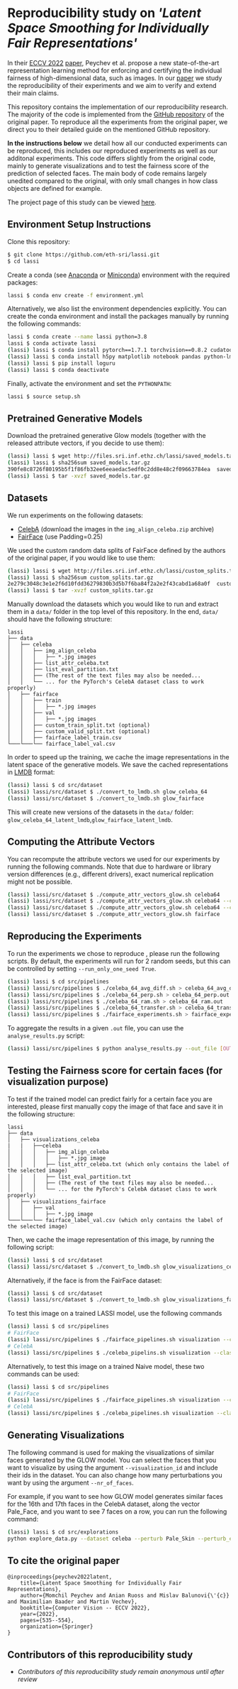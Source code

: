 # Reproducibility study on _'Latent Space Smoothing for Individually Fair Representations'_

In their [ECCV 2022](https://www.sri.inf.ethz.ch/publications/peychev2022latent) [paper](https://arxiv.org/abs/2111.13650), Peychev et al. propose a new state-of-the-art representation learning method for enforcing and certifying the individual fairness of high-dimensional data, such as images. In our [paper](https://openreview.net/forum?id=pYBiG82OPLW) we study the reproducibility of their experiments and we aim to verify and extend their main claims. 

This repository contains the implementation of our reproducibility research. The majority of the code is implemented from the [GitHub repository](https://github.com/eth-sri/lassi) of the original paper. To reproduce all the experiments from the original paper, we direct you to their detailed guide on the mentioned GitHub repository.

**In the instructions below** we detail how all our conducted experiments can be reproduced, this includes our reproduced experiments as well as our additonal experiments. This code differs slightly from the original code, mainly to generate visualizations and to test the fairness score of the prediction of selected faces. The main body of code remains largely unedited compared to the original, with only small changes in how class objects are defined for example.  

The project page of this study can be viewed [here](https://mametchiii.github.io/lassi-reproducibility/).

## Environment Setup Instructions

Clone this repository:
```bash
$ git clone https://github.com/eth-sri/lassi.git
$ cd lassi
```

Create a conda
(see [Anaconda](https://www.anaconda.com/distribution/#download-section) or
[Miniconda](https://docs.conda.io/en/latest/miniconda.html))
environment with the required packages:
```bash
lassi $ conda env create -f environment.yml
```

Alternatively, we also list the environment dependencies explicitly.
You can create the conda environment and install the packages manually by running the following commands:
```bash
lassi $ conda create --name lassi python=3.8
lassi $ conda activate lassi
(lassi) lassi $ conda install pytorch==1.7.1 torchvision==0.8.2 cudatoolkit=10.2 -c pytorch
(lassi) lassi $ conda install h5py matplotlib notebook pandas python-lmdb scikit-learn statsmodels tensorboard tqdm
(lassi) lassi $ pip install loguru
(lassi) lassi $ conda deactivate
```

Finally, activate the environment and set the `PYTHONPATH`:
```bash
lassi $ source setup.sh
```

## Pretrained Generative Models

Download the pretrained generative Glow models
(together with the released attribute vectors, if you decide to use them):
```bash
(lassi) lassi $ wget http://files.sri.inf.ethz.ch/lassi/saved_models.tar.gz
(lassi) lassi $ sha256sum saved_models.tar.gz
390fe8c8726f80195b5f1f86fb32ee6eeaedac5edf0c2dd8e48c2f09663784ea  saved_models.tar.gz
(lassi) lassi $ tar -xvzf saved_models.tar.gz
```

## Datasets

We run experiments on the following datasets:
* [CelebA](https://mmlab.ie.cuhk.edu.hk/projects/CelebA.html) (download the images in the `img_align_celeba.zip` archive)
* [FairFace](https://github.com/joojs/fairface) (use Padding=0.25)

We used the custom random data splits of FairFace defined by the authors of the original paper, if you would like to use them:
```bash
(lassi) lassi $ wget http://files.sri.inf.ethz.ch/lassi/custom_splits.tar.gz
(lassi) lassi $ sha256sum custom_splits.tar.gz
2e279c3048c3e1e2f6d10fdd36279830b3d5b7f6ba84f2a2e2f43cabd1a68a0f  custom_splits.tar.gz
(lassi) lassi $ tar -xvzf custom_splits.tar.gz
```

Manually download the datasets which you would like to run and extract them in a `data/` folder in the top level
of this repository. In the end, `data/` should have the following structure:

```
lassi
├── data
│   ├── celeba
│   │   ├── img_align_celeba
│   │   │   ├── *.jpg images
│   │   ├── list_attr_celeba.txt
│   │   ├── list_eval_partition.txt
│   │   ├── (The rest of the text files may also be needed...
│   │   └── ... for the PyTorch's CelebA dataset class to work properly)
│   ├── fairface
│   │   ├── train
│   │   │   ├── *.jpg images
│   │   ├── val
│   │   │   ├── *.jpg images
│   │   ├── custom_train_split.txt (optional)
│   │   ├── custom_valid_split.txt (optional)
│   │   ├── fairface_label_train.csv
└───└───└── fairface_label_val.csv
```

In order to speed up the training, we cache the image representations in the latent space of the generative models.
We save the cached representations in [LMDB](https://lmdb.readthedocs.io/en/release/) format:
```bash
(lassi) lassi $ cd src/dataset
(lassi) lassi/src/dataset $ ./convert_to_lmdb.sh glow_celeba_64
(lassi) lassi/src/dataset $ ./convert_to_lmdb.sh glow_fairface
```

This will create new versions of the datasets in the `data/` folder:\
`glow_celeba_64_latent_lmdb`,`glow_fairface_latent_lmdb`.

## Computing the Attribute Vectors

You can recompute the attribute vectors we used for our experiments by running the following commands.
Note that due to hardware or library version differences (e.g., different drivers), exact numerical replication
might not be possible.
```bash
(lassi) lassi/src/dataset $ ./compute_attr_vectors_glow.sh celeba64
(lassi) lassi/src/dataset $ ./compute_attr_vectors_glow.sh celeba64 --computation_method perpendicular --epochs 3 --lr 0.001 --normalize_vectors True
(lassi) lassi/src/dataset $ ./compute_attr_vectors_glow.sh celeba64 --computation_method ramaswamy --epochs 3 --lr 0.001 --target Smiling
(lassi) lassi/src/dataset $ ./compute_attr_vectors_glow.sh fairface
```

## Reproducing the Experiments

To run the experiments we chose to reproduce , please run the following scripts.
By default, the experiments will run for 2 random seeds, but this can be controlled by setting
`--run_only_one_seed True`.
```bash
(lassi) lassi $ cd src/pipelines
(lassi) lassi/src/pipelines $ ./celeba_64_avg_diff.sh > celeba_64_avg_diff.out
(lassi) lassi/src/pipelines $ ./celeba_64_perp.sh > celeba_64_perp.out
(lassi) lassi/src/pipelines $ ./celeba_64_ram.sh > celeba_64_ram.out
(lassi) lassi/src/pipelines $ ./celeba_64_transfer.sh > celeba_64_transfer.out
(lassi) lassi/src/pipelines $ ./fairface_experiments.sh > fairface_experiments.out
```

To aggregate the results in a given `.out` file, you can use the `analyse_results.py` script:
```bash
(lassi) lassi/src/pipelines $ python analyse_results.py --out_file [OUT_FILE]
```

## Testing the Fairness score for certain faces (for visualization purpose)

To test if the trained model can predict fairly for a certain face you are interested, please first manually copy the image of that face and save it in the following structure:

```
lassi
├── data
│   ├── visualizations_celeba
|   |   ├──celeba
│   │   │   ├── img_align_celeba
│   │   │   │   ├── *.jpg image
│   │   │   ├── list_attr_celeba.txt (which only contains the label of the selected image)
│   │   │   ├── list_eval_partition.txt
│   │   │   ├── (The rest of the text files may also be needed...
│   │   │   └── ... for the PyTorch's CelebA dataset class to work properly)
│   ├── visualizations_fairface
│   │   ├── val
│   │   │   ├── *.jpg image
└───└───└── fairface_label_val.csv (which only contains the label of the selected image)
```

Then, we cache the image representation of this image, by running the following script:
```bash
(lassi) lassi $ cd src/dataset
(lassi) lassi/src/dataset $ ./convert_to_lmdb.sh glow_visualizations_celeba_64
```

Alternatively, if the face is from the FairFace dataset:
```bash
(lassi) lassi $ cd src/dataset
(lassi) lassi/src/dataset $ ./convert_to_lmdb.sh glow_visualizations_fairface
```

To test this image on a trained LASSI model, use the following commands 
```bash
(lassi) lassi $ cd src/pipelines
# FairFace
(lassi) lassi/src/pipelines $ ./fairface_pipelines.sh visualization --classify_attributes [your selected task] --perturb [your selected sensitive attribute] --adv_loss_weight 0.1 --random_attack_num_samples 10 --enc_sigma 0.325 --cls_sigmas "0.25" "$@"
# CelebA
(lassi) lassi/src/pipelines $ ./celeba_pipelins.sh visualization --classify_attributes [your selected task] --perturb [your selected sensitive attribute] --enc_sigma 0.65 --cls_sigmas "2.5" --adv_loss_weight 0.05 --random_attack_num_samples 10 --perform_endpoints_analysis False "$@"
```

Alternatively, to test this image on a trained Naive model, these two commands can be used:
```bash
(lassi) lassi $ cd src/pipelines
# FairFace
(lassi) lassi/src/pipelines $ ./fairface_pipelines.sh visualization --classify_attributes [your selected task] --perturb [your selected sensitive attribute] --enc_sigma 0.325 --cls_sigmas "5" "$@"
# CelebA
(lassi) lassi/src/pipelines $ ./celeba_pipelines.sh visualization --classify_attributes [your selected task] --perturb [your selected sensitive attribute] --enc_sigma 0.65 --cls_sigmas "10" --perform_endpoints_analysis False "$@"
```

## Generating Visualizations
The following command is used for making the visualizations of similar faces generated by the GLOW model. You can select the faces that you want to visualize by using the argument `--visualization_id` and include their ids in the dataset. You can also change how many perturbations you want by using the argument `--nr_of_faces`. 

For example, if you want to see how GLOW model generates similar faces for the 16th and 17th faces in the CelebA dataset, along the vector Pale_Face, and you want to see 7 faces on a row, you can run the following command:

```bash
(lassi) lassi $ cd src/explorations
python explore_data.py --dataset celeba --perturb Pale_Skin --perturb_epsilon 1 --visualization_id 16,17 --nr_of_faces 5     
```

## To cite the original paper

```
@inproceedings{peychev2022latent,
    title={Latent Space Smoothing for Individually Fair Representations},
    author={Momchil Peychev and Anian Ruoss and Mislav Balunovi{\'{c}} and Maximilian Baader and Martin Vechev},
    booktitle={Computer Vision -- ECCV 2022},
    year={2022},
    pages={535--554},
    organization={Springer}
}
```

## Contributors of this reproducibility study

* _Contributors of this reproducibility study remain anonymous until after review_
